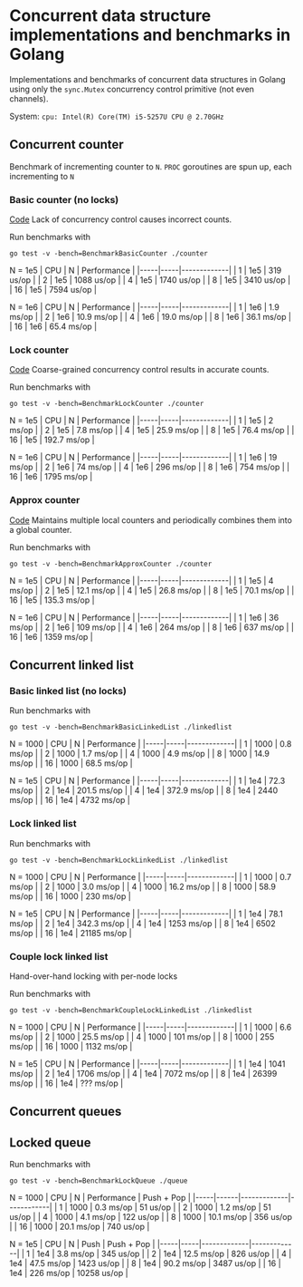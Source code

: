# Concurrent data structure implementations and benchmarks in Golang

Implementations and benchmarks of concurrent data structures in Golang using
only the `sync.Mutex` concurrency control primitive (not even channels).

System: `cpu: Intel(R) Core(TM) i5-5257U CPU @ 2.70GHz`

## Concurrent counter

Benchmark of incrementing counter to `N`. `PROC` goroutines are spun up, each incrementing to `N`

### Basic counter (no locks)
[Code](./counter/basic.go)
Lack of concurrency control causes incorrect counts.

Run benchmarks with
```
go test -v -bench=BenchmarkBasicCounter ./counter
```

N = 1e5
| CPU | N   | Performance |
|-----|-----|-------------|
| 1   | 1e5 | 319  us/op  |
| 2   | 1e5 | 1088 us/op  |
| 4   | 1e5 | 1740 us/op  |
| 8   | 1e5 | 3410 us/op  |
| 16  | 1e5 | 7594 us/op  |

N = 1e6
| CPU | N   | Performance |
|-----|-----|-------------|
| 1   | 1e6 | 1.9  ms/op  |
| 2   | 1e6 | 10.9 ms/op  |
| 4   | 1e6 | 19.0 ms/op  |
| 8   | 1e6 | 36.1 ms/op  |
| 16  | 1e6 | 65.4 ms/op  |

### Lock counter
[Code](./counter/lock_counter.go)
Coarse-grained concurrency control results in accurate counts.

Run benchmarks with
```
go test -v -bench=BenchmarkLockCounter ./counter
```

N = 1e5
| CPU | N   | Performance |
|-----|-----|-------------|
| 1   | 1e5 | 2     ms/op |
| 2   | 1e5 | 7.8   ms/op |
| 4   | 1e5 | 25.9  ms/op |
| 8   | 1e5 | 76.4  ms/op |
| 16  | 1e5 | 192.7 ms/op |

N = 1e6
| CPU | N   | Performance |
|-----|-----|-------------|
| 1   | 1e6 | 19   ms/op  |
| 2   | 1e6 | 74   ms/op  |
| 4   | 1e6 | 296  ms/op  |
| 8   | 1e6 | 754  ms/op  |
| 16  | 1e6 | 1795 ms/op  |

### Approx counter
[Code](./counter/approx_counter.go)
Maintains multiple local counters and periodically combines them into a global
counter.

Run benchmarks with
```
go test -v -bench=BenchmarkApproxCounter ./counter
```

N = 1e5
| CPU | N   | Performance |
|-----|-----|-------------|
| 1   | 1e5 | 4     ms/op |
| 2   | 1e5 | 12.1  ms/op |
| 4   | 1e5 | 26.8  ms/op |
| 8   | 1e5 | 70.1  ms/op |
| 16  | 1e5 | 135.3 ms/op |

N = 1e6
| CPU | N   | Performance |
|-----|-----|-------------|
| 1   | 1e6 | 36   ms/op  |
| 2   | 1e6 | 109  ms/op  |
| 4   | 1e6 | 264  ms/op  |
| 8   | 1e6 | 637  ms/op  |
| 16  | 1e6 | 1359 ms/op  |

## Concurrent linked list

### Basic linked list (no locks)

Run benchmarks with
```
go test -v -bench=BenchmarkBasicLinkedList ./linkedlist
```

N = 1000
| CPU | N   | Performance |
|-----|-----|-------------|
| 1   | 1000 | 0.8  ms/op |
| 2   | 1000 | 1.7  ms/op |
| 4   | 1000 | 4.9  ms/op |
| 8   | 1000 | 14.9 ms/op |
| 16  | 1000 | 68.5 ms/op |

N = 1e5
| CPU | N   | Performance |
|-----|-----|-------------|
| 1   | 1e4 | 72.3  ms/op |
| 2   | 1e4 | 201.5 ms/op |
| 4   | 1e4 | 372.9 ms/op |
| 8   | 1e4 | 2440  ms/op |
| 16  | 1e4 | 4732  ms/op |

### Lock linked list

Run benchmarks with
```
go test -v -bench=BenchmarkLockLinkedList ./linkedlist
```

N = 1000
| CPU | N   | Performance |
|-----|-----|-------------|
| 1   | 1000 | 0.7  ms/op |
| 2   | 1000 | 3.0  ms/op |
| 4   | 1000 | 16.2 ms/op |
| 8   | 1000 | 58.9 ms/op |
| 16  | 1000 | 230 ms/op  |

N = 1e5
| CPU | N   | Performance |
|-----|-----|-------------|
| 1   | 1e4 | 78.1  ms/op |
| 2   | 1e4 | 342.3 ms/op |
| 4   | 1e4 | 1253 ms/op  |
| 8   | 1e4 | 6502  ms/op |
| 16  | 1e4 | 21185  ms/op |

### Couple lock linked list
Hand-over-hand locking with per-node locks

Run benchmarks with
```
go test -v -bench=BenchmarkCoupleLockLinkedList ./linkedlist
```

N = 1000
| CPU | N   | Performance |
|-----|-----|-------------|
| 1   | 1000 | 6.6  ms/op |
| 2   | 1000 | 25.5 ms/op |
| 4   | 1000 | 101  ms/op |
| 8   | 1000 | 255  ms/op |
| 16  | 1000 | 1132 ms/op |

N = 1e5
| CPU | N   | Performance |
|-----|-----|-------------|
| 1   | 1e4 | 1041  ms/op |
| 2   | 1e4 | 1706  ms/op |
| 4   | 1e4 | 7072  ms/op |
| 8   | 1e4 | 26399 ms/op |
| 16  | 1e4 | ???   ms/op |

## Concurrent queues

## Locked queue

Run benchmarks with
```
go test -v -bench=BenchmarkLockQueue ./queue
```

N = 1000
| CPU | N    | Performance | Push + Pop |
|-----|------|-------------|------------|
| 1   | 1000 | 0.3  ms/op  | 51  us/op  |
| 2   | 1000 | 1.2  ms/op  | 51  us/op  |
| 4   | 1000 | 4.1  ms/op  | 122 us/op  |
| 8   | 1000 | 10.1 ms/op  | 356 us/op  |
| 16  | 1000 | 20.1 ms/op  | 740 us/op  |

N = 1e5
| CPU | N   | Push        | Push + Pop  |
|-----|-----|-------------|-------------|
| 1   | 1e4 | 3.8  ms/op  | 345   us/op |
| 2   | 1e4 | 12.5 ms/op  | 826   us/op |
| 4   | 1e4 | 47.5 ms/op  | 1423  us/op |
| 8   | 1e4 | 90.2 ms/op  | 3487  us/op |
| 16  | 1e4 | 226  ms/op  | 10258 us/op |

